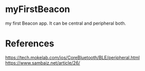 #  myFirstBeacon

my first Beacon app. It can be central and peripheral both.




# References

https://tech.mokelab.com/ios/CoreBluetooth/BLE/peripheral.html
https://www.sambaiz.net/article/26/


